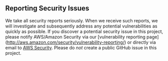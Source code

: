## Reporting Security Issues

We take all security reports seriously. When we receive such reports,
we will investigate and subsequently address any potential vulnerabilities as
quickly as possible. If you discover a potential security issue in this project,
please notify AWS/Amazon Security via our [vulnerability reporting page]
(http://aws.amazon.com/security/vulnerability-reporting/) or directly via email
to [AWS Security](mailto:aws-security@amazon.com).
Please do *not* create a public GitHub issue in this project.